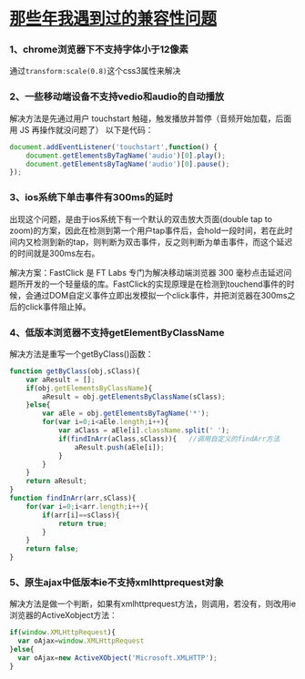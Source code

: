 # [那些年我遇到过的兼容性问题](https://segmentfault.com/a/1190000008273749)

### 1、chrome浏览器下不支持字体小于12像素

通过`transform:scale(0.8)`这个css3属性来解决

### 2、一些移动端设备不支持vedio和audio的自动播放

解决方法是先通过用户 touchstart 触碰，触发播放并暂停（音频开始加载，后面用 JS 再操作就没问题了）
以下是代码：

```javascript
document.addEventListener('touchstart',function() {
    document.getElementsByTagName('audio')[0].play();
    document.getElementsByTagName('audio')[0].pause();
});
```

### 3、ios系统下单击事件有300ms的延时

出现这个问题，是由于ios系统下有一个默认的双击放大页面(double tap to zoom)的方案，因此在检测到第一个用户tap事件后，会hold一段时间，若在此时间内又检测到新的tap，则判断为双击事件，反之则判断为单击事件，而这个延迟的时间就是300ms左右。

解决方案：FastClick 是 FT Labs 专门为解决移动端浏览器 300 毫秒点击延迟问题所开发的一个轻量级的库。FastClick的实现原理是在检测到touchend事件的时候，会通过DOM自定义事件立即出发模拟一个click事件，并把浏览器在300ms之后的click事件阻止掉。

### 4、低版本浏览器不支持getElementByClassName

解决方法是重写一个getByClass()函数：

```js
function getByClass(obj,sClass){
    var aResult = [];
    if(obj.getElementsByClassName){
        aResult = obj.getElementsByClassName(sClass);
    }else{
        var aEle = obj.getElementsByTagName('*');
        for(var i=0;i<aEle.length;i++){
            var aClass = aEle[i].className.split(' ');
            if(findInArr(aClass,sClass)){   //调用自定义的findArr方法
                aResult.push(aEle[i]);
            }
        }
    }
    return aResult;
}
function findInArr(arr,sClass){
    for(var i=0;i<arr.length;i++){
        if(arr[i]==sClass){
            return true;
        }
    }
    return false;
}
```

### 5、原生ajax中低版本ie不支持xmlhttprequest对象

解决方法是做一个判断，如果有xmlhttprequest方法，则调用，若没有，则改用ie浏览器的ActiveXobject方法：

```js
if(window.XMLHttpRequest){
  var oAjax=window.XMLHttpRequest
}else{
  var oAjax=new ActiveXObject('Microsoft.XMLHTTP');
}
```
